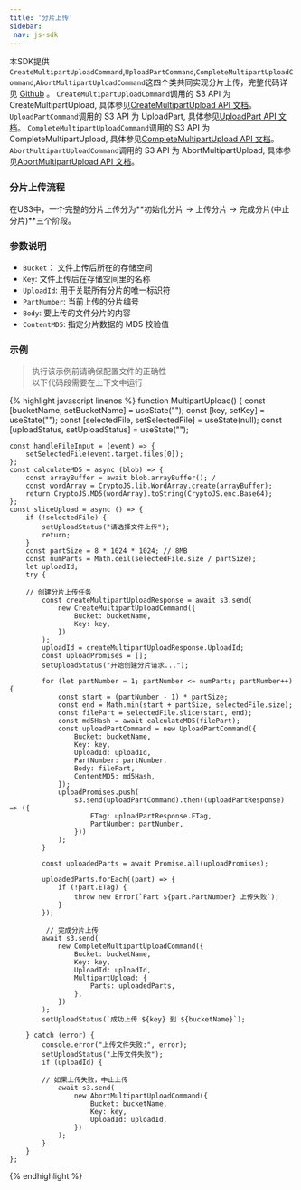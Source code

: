 ```yaml
---
title: '分片上传'
sidebar:
 nav: js-sdk
---
```

本SDK提供`CreateMultipartUploadCommand`,`UploadPartCommand`,`CompleteMultipartUploadCommand`,`AbortMultipartUploadCommand`这四个类共同实现分片上传，完整代码详见 [Github](https://github.com/aws/aws-sdk-js-v3/tree/main/clients/client-s3/src/commands) 。
`CreateMultipartUploadCommand`调用的 S3 API 为 CreateMultipartUpload, 具体参见[CreateMultipartUpload API 文档](https://docs.aws.amazon.com/AmazonS3/latest/API/API_CreateMultipartUpload.html)。
`UploadPartCommand`调用的 S3 API 为 UploadPart, 具体参见[UploadPart API 文档](https://docs.aws.amazon.com/AmazonS3/latest/API/API_UploadPart.html)。
`CompleteMultipartUploadCommand`调用的 S3 API 为 CompleteMultipartUpload, 具体参见[CompleteMultipartUpload API 文档](https://docs.aws.amazon.com/AmazonS3/latest/API/API_CompleteMultipartUpload.html)。
`AbortMultipartUploadCommand`调用的 S3 API 为 AbortMultipartUpload, 具体参见[AbortMultipartUpload API 文档](https://docs.aws.amazon.com/AmazonS3/latest/API/API_AbortMultipartUpload.html)。


### 分片上传流程
在US3中，一个完整的分片上传分为**初始化分片 -> 上传分片 -> 完成分片(中止分片)**三个阶段。


### 参数说明
- `Bucket`： 文件上传后所在的存储空间
- `Key`: 文件上传后在存储空间里的名称
- `UploadId`: 用于关联所有分片的唯一标识符
- `PartNumber`: 当前上传的分片编号
- `Body`: 要上传的文件分片的内容
- `ContentMD5`: 指定分片数据的 MD5 校验值

### 示例
> 执行该示例前请确保配置文件的正确性<br>以下代码段需要在上下文中运行

<div class="copyable" markdown="1">
{% highlight javascript linenos %}
function MultipartUpload() {
    const [bucketName, setBucketName] = useState("");
    const [key, setKey] = useState("");
    const [selectedFile, setSelectedFile] = useState(null);
    const [uploadStatus, setUploadStatus] = useState("");

    const handleFileInput = (event) => {
        setSelectedFile(event.target.files[0]);
    };
    const calculateMD5 = async (blob) => {
        const arrayBuffer = await blob.arrayBuffer(); /
        const wordArray = CryptoJS.lib.WordArray.create(arrayBuffer);
        return CryptoJS.MD5(wordArray).toString(CryptoJS.enc.Base64);
    };
    const sliceUpload = async () => {
        if (!selectedFile) {
            setUploadStatus("请选择文件上传");
            return;
        }
        const partSize = 8 * 1024 * 1024; // 8MB
        const numParts = Math.ceil(selectedFile.size / partSize);
        let uploadId;
        try {
        
        // 创建分片上传任务
            const createMultipartUploadResponse = await s3.send(
                new CreateMultipartUploadCommand({
                    Bucket: bucketName,
                    Key: key,
                })
            );
            uploadId = createMultipartUploadResponse.UploadId;
            const uploadPromises = [];
            setUploadStatus("开始创建分片请求...");

            for (let partNumber = 1; partNumber <= numParts; partNumber++) {
                const start = (partNumber - 1) * partSize;
                const end = Math.min(start + partSize, selectedFile.size);
                const filePart = selectedFile.slice(start, end);
                const md5Hash = await calculateMD5(filePart);
                const uploadPartCommand = new UploadPartCommand({
                    Bucket: bucketName,
                    Key: key,
                    UploadId: uploadId,
                    PartNumber: partNumber,
                    Body: filePart,
                    ContentMD5: md5Hash,
                });
                uploadPromises.push(
                    s3.send(uploadPartCommand).then((uploadPartResponse) => ({
                        ETag: uploadPartResponse.ETag,
                        PartNumber: partNumber,
                    }))
                );
            }

            const uploadedParts = await Promise.all(uploadPromises);

            uploadedParts.forEach((part) => {
                if (!part.ETag) {
                    throw new Error(`Part ${part.PartNumber} 上传失败`);
                }
            });
            
             // 完成分片上传
            await s3.send(
                new CompleteMultipartUploadCommand({
                    Bucket: bucketName,
                    Key: key,
                    UploadId: uploadId,
                    MultipartUpload: {
                        Parts: uploadedParts,
                    },
                })
            );
            setUploadStatus(`成功上传 ${key} 到 ${bucketName}`);

        } catch (error) {
            console.error("上传文件失败:", error);
            setUploadStatus("上传文件失败");
            if (uploadId) {
            
            // 如果上传失败，中止上传
                await s3.send(
                    new AbortMultipartUploadCommand({
                        Bucket: bucketName,
                        Key: key,
                        UploadId: uploadId,
                    })
                );
            }
        }
    };

{% endhighlight %}
</div>